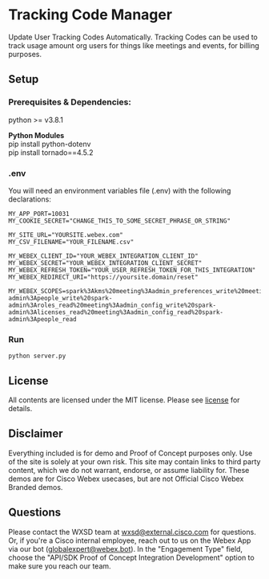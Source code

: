# Tracking Code Manager
Update User Tracking Codes Automatically.  Tracking Codes can be used to track usage amount org users for things like meetings and events, for billing purposes.

## Setup

### Prerequisites & Dependencies: 
python >= v3.8.1

**Python Modules**  
pip install python-dotenv  
pip install tornado==4.5.2

### .env
You will need an environment variables file (.env) with the following declarations:
```
MY_APP_PORT=10031
MY_COOKIE_SECRET="CHANGE_THIS_TO_SOME_SECRET_PHRASE_OR_STRING"

MY_SITE_URL="YOURSITE.webex.com"
MY_CSV_FILENAME="YOUR_FILENAME.csv"

MY_WEBEX_CLIENT_ID="YOUR_WEBEX_INTEGRATION_CLIENT_ID"
MY_WEBEX_SECRET="YOUR_WEBEX_INTEGRATION_CLIENT_SECRET"
MY_WEBEX_REFRESH_TOKEN="YOUR_USER_REFRESH_TOKEN_FOR_THIS_INTEGRATION"
MY_WEBEX_REDIRECT_URI="https://yoursite.domain/reset"

MY_WEBEX_SCOPES=spark%3Akms%20meeting%3Aadmin_preferences_write%20meeting%3Aadmin_preferences_read%20spark%3Apeople_read%20spark-admin%3Apeople_write%20spark-admin%3Aroles_read%20meeting%3Aadmin_config_write%20spark-admin%3Alicenses_read%20meeting%3Aadmin_config_read%20spark-admin%3Apeople_read
```

### Run
```
python server.py
```

## License
All contents are licensed under the MIT license. Please see [license](LICENSE) for details.


## Disclaimer
<!-- Keep the following here -->  
 Everything included is for demo and Proof of Concept purposes only. Use of the site is solely at your own risk. This site may contain links to third party content, which we do not warrant, endorse, or assume liability for. These demos are for Cisco Webex usecases, but are not Official Cisco Webex Branded demos.


## Questions
Please contact the WXSD team at [wxsd@external.cisco.com](mailto:wxsd@external.cisco.com?subject=RepoName) for questions. Or, if you're a Cisco internal employee, reach out to us on the Webex App via our bot (globalexpert@webex.bot). In the "Engagement Type" field, choose the "API/SDK Proof of Concept Integration Development" option to make sure you reach our team. 
